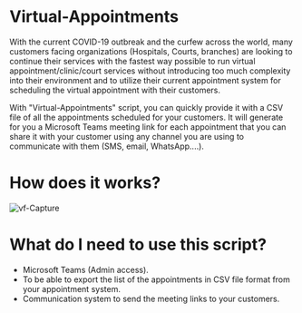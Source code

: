 # Virtual-Appointments 
With the current COVID-19 outbreak and the curfew across the world, many customers facing organizations (Hospitals, Courts, branches) are looking to continue their services with the fastest way possible to run virtual appointment/clinic/court services without introducing too much complexity into their environment and to utilize their current appointment system for scheduling the virtual appointment with their customers.

With "Virtual-Appointments" script, you can quickly provide it with a CSV file of all the appointments scheduled for your customers. It will generate for you a Microsoft Teams meeting link for each appointment that you can share it with your customer using any channel you are using to communicate with them (SMS, email, WhatsApp....).

# How does it works?
![vf-Capture](https://user-images.githubusercontent.com/957921/79162504-123a9280-7de6-11ea-87f1-3b71f29d68ef.PNG)


# What do I need to use this script?
- Microsoft Teams (Admin access).
- To be able to export the list of the appointments in CSV file format from your appointment system.
- Communication system to send the meeting links to your customers.

